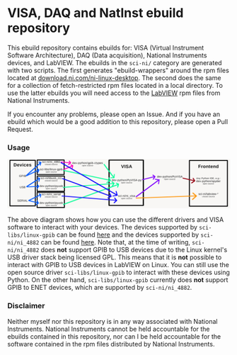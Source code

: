 # VISA, DAQ and NatInst ebuild repository
This ebuild repository contains ebuilds for: VISA (Virtual Instrument Software Architecture), DAQ (Data acquisition), National Instruments devices, and LabVIEW.
The ebuilds in the `sci-ni/` category are generated with two scripts.
The first generates "ebuild-wrappers" around the rpm files located at [download.ni.com/ni-linux-desktop](https://download.ni.com/ni-linux-desktop/). The second does the same for a collection of fetch-restricted rpm files located in a local directory.
To use the latter ebuilds you will need access to the [LabVIEW](https://www.ni.com/en-us/support/downloads/software-products/download.labview.html) rpm files from National Instruments.

If you encounter any problems, please open an Issue. And if you have an ebuild which would be a good addition to this repository, please open a Pull Request.

### Usage

![visa-diagram](visa-diagram.jpg)

The above diagram shows how you can use the different drivers and VISA software to interact with your devices.
The devices supported by `sci-libs/linux-gpib` can be found [here](https://linux-gpib.sourceforge.io/doc_html/supported-hardware.html) and the devices supported by `sci-ni/ni_4882` can be found [here](https://www.ni.com/en-us/support/documentation/supplemental/06/ni-488-2-supported-versions-for-gpib-devices-and-modules.html).
Note that, at the time of writing, `sci-ni/ni_4882` does __not__ support GPIB to USB devices due to the Linux kernel's USB driver stack being licensed GPL.
This means that it is __not__ possible to interact with GPIB to USB devices in LabVIEW on Linux.
You can still use the open source driver `sci-libs/linux-gpib` to interact with these devices using Python.
On the other hand, `sci-libs/linux-gpib` currently does __not__ support GPIB to ENET devices, which are supported by `sci-ni/ni_4882`.


### Disclaimer

Neither myself nor this repository is in any way associated with National Instruments.
National Instruments cannot be held accountable for the ebuilds contained in this repository, nor can I be held accountable for the software contained in the rpm files distributed by National Instruments.
